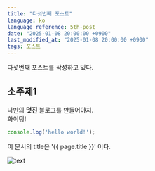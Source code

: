 ```yaml
---
title: "다섯번째 포스트"
language: ko
language_reference: 5th-post
date: "2025-01-08 20:00:00 +0900"
last_modified_at: "2025-01-08 20:00:00 +0900"
tags: 포스트
---
```


다섯번째 포스트를 작성하고 있다.

## 소주제1

나만의 __멋진__ 블로그를 만들어야지.<br/>
화이팅!

```javascript
console.log('hello world!');
```

이 문서의 title은 '{{ page.title }}' 이다.

![text](https://picsum.photos/200)
